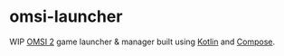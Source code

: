 # omsi-launcher

WIP [OMSI 2](https://store.steampowered.com/app/252530/OMSI_2_Steam_Edition/) game launcher &
manager built using [Kotlin](https://kotlinlang.org) and [Compose](https://github.com/JetBrains/compose-jb).
